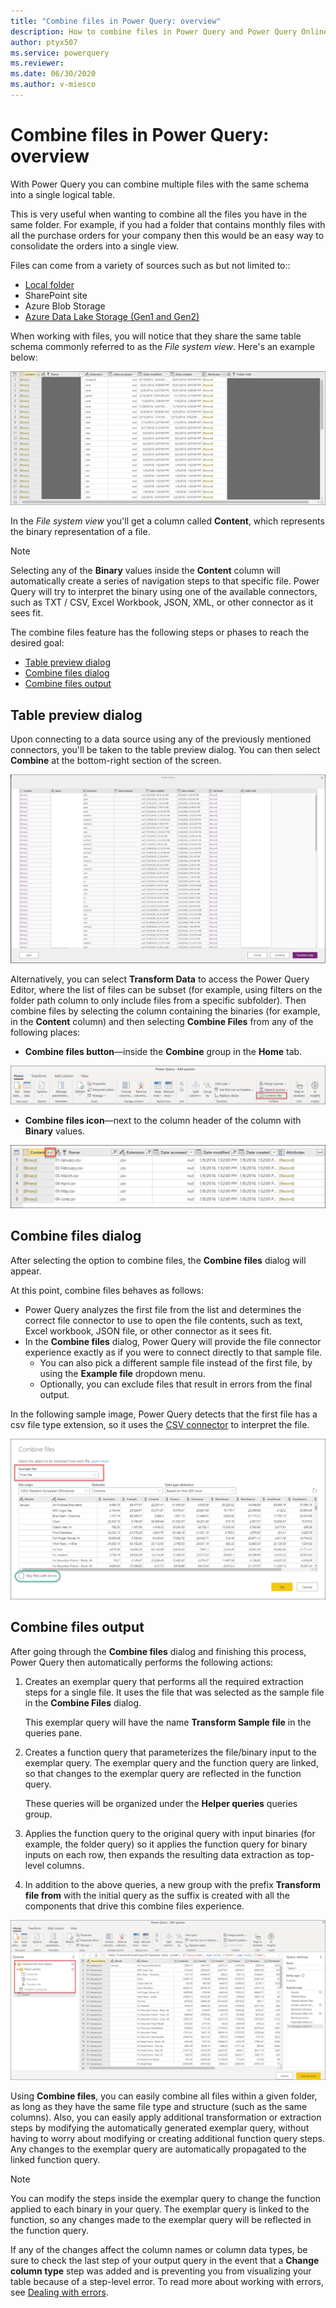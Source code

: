 ```yaml
---
title: "Combine files in Power Query: overview" 
description: How to combine files in Power Query and Power Query Online
author: ptyx507
ms.service: powerquery
ms.reviewer: 
ms.date: 06/30/2020
ms.author: v-miesco
---
```


# Combine files in Power Query: overview

With Power Query you can combine multiple files with the same schema into a single logical table.

This is very useful when wanting to combine all the files you have in the same folder. For example, if you had a folder that contains monthly files with all the purchase orders for your company then this would be an easy way to consolidate the orders into a single view.

Files can come from a variety of sources such as but not limited to::
* [Local folder](folder.md)
* SharePoint site
* Azure Blob Storage
* [Azure Data Lake Storage (Gen1 and Gen2)](datalakestorage.md)

When working with files, you will notice that they share the same table schema commonly referred to as the *File system view*. Here's an example below:

![File system view](images/me-combine-files-overview-file-system-view.png)

In the *File system view* you'll get a column called **Content**, which represents the binary representation of a file.

>[!Note]
> Selecting any of the **Binary** values inside the **Content** column will automatically create a series of navigation steps to that specific file. Power Query will try to interpret the binary using one of the available connectors, such as TXT / CSV, Excel Workbook, JSON, XML, or other connector as it sees fit.

The combine files feature has the following steps or phases to reach the desired goal:
* [Table preview dialog](#table-preview-dialog)
* [Combine files dialog](#combine-files-dialog)
* [Combine files output](#combine-files-output)

## Table preview dialog

Upon connecting to a data source using any of the previously mentioned connectors, you'll be taken to the table preview dialog. You can then select **Combine** at the bottom-right section of the screen.

![Table preview with combine option](images/combinefiles1.png)

Alternatively, you can select **Transform Data** to access the Power Query Editor, where the list of files can be subset (for example, using filters on the folder path column to only include files from a specific subfolder). Then combine files by selecting the column containing the binaries (for example, in the **Content** column) and then selecting **Combine Files** from any of the following places:

* **Combine files button**&mdash;inside the **Combine** group in the **Home** tab.

![Combine files button in Home tab](images/me-combine-files-overview-combine-files-button-home.png)

* **Combine files icon**&mdash;next to the column header of the column with **Binary** values.

![Combine files icon in column header](images/me-combine-files-overview-combine-files-button-header.png)

## Combine files dialog

After selecting the option to combine files, the **Combine files** dialog will appear.

At this point, combine files behaves as follows:
* Power Query analyzes the first file from the list and determines the correct file connector to use to open the file contents, such as text, Excel workbook, JSON file, or other connector as it sees fit.
* In the **Combine files** dialog, Power Query will provide the file connector experience exactly as if you were to connect directly to that sample file.
  * You can also pick a different sample file instead of the first file, by using the **Example file** dropdown menu.
  * Optionally, you can exclude files that result in errors from the final output.

In the following sample image, Power Query detects that the first file has a csv file type extension, so it uses the [CSV connector](connectors/textcsv.md) to interpret the file.

![Combine files dialog](images/me-combine-files-overview-combine-files-dialog.png)

## Combine files output

After going through the **Combine files** dialog and finishing this process, Power Query then automatically performs the following actions:

1. Creates an exemplar query that performs all the required extraction steps for a single file. It uses the file that was selected as the sample file in the **Combine Files** dialog.

   This exemplar query will have the name **Transform Sample file** in the queries pane.

2. Creates a function query that parameterizes the file/binary input to the exemplar query. The exemplar query and the function query are linked, so that changes to the exemplar query are reflected in the function query.

   These queries will be organized under the **Helper queries** queries group.

3. Applies the function query to the original query with input binaries (for example, the folder query) so it applies the function query for binary inputs on each row, then expands the resulting data extraction as top-level columns.

4. In addition to the above queries, a new group with the prefix **Transform file from** with the initial query as the suffix is created with all the components that drive this combine files experience.

![Combine files output](images/me-combine-files-overview-combine-files-output.png)

Using **Combine files**, you can easily combine all files within a given folder, as long as they have the same file type and structure (such as the same columns).
Also, you can easily apply additional transformation or extraction steps by modifying the automatically generated exemplar query, without having to worry about modifying or creating additional function query steps. Any changes to the exemplar query are automatically propagated to the linked function query.

>[!Note]
>You can modify the steps inside the exemplar query to change the function applied to each binary in your query. The exemplar query is linked to the function, so any changes made to the exemplar query will be reflected in the function query. 
>
>If any of the changes affect the column names or column data types, be sure to check the last step of your output query in the event that a **Change column type** step was added and is preventing you from visualizing your table because of a step-level error. To read more about working with errors, see [Dealing with errors](dealing-with-errors.md).  
